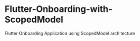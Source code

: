 # Flutter-Onboarding-with-ScopedModel
Flutter Onboarding Application using ScopedModel architecture


